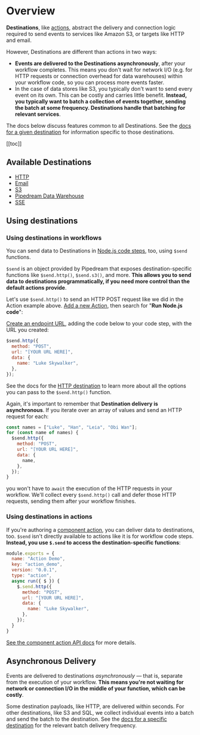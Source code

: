# Overview

**Destinations**, like [actions](/components/actions/), abstract the delivery and connection logic required to send events to services like Amazon S3, or targets like HTTP and email.

However, Destinations are different than actions in two ways:

- **Events are delivered to the Destinations asynchronously**, after your workflow completes. This means you don't wait for network I/O (e.g. for HTTP requests or connection overhead for data warehouses) within your workflow code, so you can process more events faster.
- In the case of data stores like S3, you typically don't want to send every event on its own. This can be costly and carries little benefit. **Instead, you typically want to batch a collection of events together, sending the batch at some frequency. Destinations handle that batching for relevant services**.

The docs below discuss features common to all Destinations. See the [docs for a given destination](#available-destinations) for information specific to those destinations.

[[toc]]

## Available Destinations

- [HTTP](/destinations/http/)
- [Email](/destinations/email/)
- [S3](/destinations/s3/)
- [Pipedream Data Warehouse](/destinations/sql/)
- [SSE](/destinations/sse/)

## Using destinations

### Using destinations in workflows

You can send data to Destinations in [Node.js code steps](/workflows/steps/code/), too, using `$send` functions.

`$send` is an object provided by Pipedream that exposes destination-specific functions like `$send.http()`, `$send.s3()`, and more. **This allows you to send data to destinations programmatically, if you need more control than the default actions provide**.

Let's use `$send.http()` to send an HTTP POST request like we did in the Action example above. [Add a new Action](/components/actions/#adding-a-new-action), then search for "**Run Node.js code**":

[Create an endpoint URL](https://requestbin.com), adding the code below to your code step, with the URL you created:

```javascript
$send.http({
  method: "POST",
  url: "[YOUR URL HERE]",
  data: {
    name: "Luke Skywalker",
  },
});
```

See the docs for the [HTTP destination](/destinations/http/) to learn more about all the options you can pass to the `$send.http()` function.

Again, it's important to remember that **Destination delivery is asynchronous**. If you iterate over an array of values and send an HTTP request for each:

```javascript
const names = ["Luke", "Han", "Leia", "Obi Wan"];
for (const name of names) {
  $send.http({
    method: "POST",
    url: "[YOUR URL HERE]",
    data: {
      name,
    },
  });
}
```

you won't have to `await` the execution of the HTTP requests in your workflow. We'll collect every `$send.http()` call and defer those HTTP requests, sending them after your workflow finishes.

### Using destinations in actions

If you're authoring a [component action](/components/actions/), you can deliver data to destinations, too. `$send` isn't directly available to actions like it is for workflow code steps. **Instead, you use `$.send` to access the destination-specific functions**:

```javascript
module.exports = {
  name: "Action Demo",
  key: "action_demo",
  version: "0.0.1",
  type: "action",
  async run({ $ }) {
    $.send.http({
      method: "POST",
      url: "[YOUR URL HERE]",
      data: {
        name: "Luke Skywalker",
      },
    });
  }
}
```

[See the component action API docs](/components/api/#actions) for more details.

## Asynchronous Delivery

Events are delivered to destinations _asynchronously_ — that is, separate from the execution of your workflow. **This means you're not waiting for network or connection I/O in the middle of your function, which can be costly**.

Some destination payloads, like HTTP, are delivered within seconds. For other destinations, like S3 and SQL, we collect individual events into a batch and send the batch to the destination. See the [docs for a specific destination](#available-destinations) for the relevant batch delivery frequency.

<Footer />
